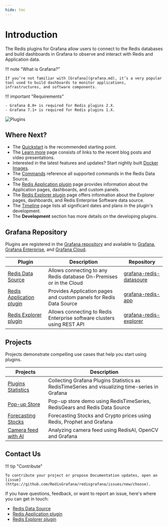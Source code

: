 ```yaml
---
hide: toc
---
```


# Introduction

The Redis plugins for Grafana allow users to connect to the Redis databases and build dashboards in Grafana to observe and interact with Redis and Application data.

!!! note "What is Grafana?"

    If you’re not familiar with [Grafana](grafana.md), it’s a very popular tool used to build dashboards to monitor applications, infrastructures, and software components.

!!! important "Requirements"

    - Grafana 8.0+ is required for Redis plugins 2.X.
    - Grafana 7.1+ is required for Redis plugins 1.X.

<img class="sandwich" title="Plugins" src="/images/redis-table.png">

## Where Next?

- The [Quickstart](quickstart.md) is the recommended starting point.
- The [Learn more](learn-more.md) page consists of links to the recent blog posts and video presentations.
- Interested in the latest features and updates? Start nightly built [Docker Images](development/images.md).
- The [Commands](redis-datasource/commands.md) reference all supported commands in the Redis Data Source.
- The [Redis Application plugin](redis-app/overview.md) page provides information about the Application pages, dashboards, and custom panels.
- The [Redis Explorer plugin](redis-explorer/overview.md) page offers information about the Explorer pages, dashboards, and Redis Enterprise Software data source.
- The [Timeline](timeline.md) page lists all significant dates and plans in the plugin's development.
- The **Development** section has more details on the developing plugins.

## Grafana Repository

Plugins are registered in the [Grafana repository](https://grafana.com/grafana/plugins/) and available to [Grafana](https://grafana.com/), [Grafana Enterprise](https://grafana.com/products/enterprise/), and [Grafana Cloud](https://grafana.com/products/cloud/).

| Plugin                                                                           | Description                                                            | Repository                                                                          |
| -------------------------------------------------------------------------------- | ---------------------------------------------------------------------- | ----------------------------------------------------------------------------------- |
| [Redis Data Source](https://grafana.com/grafana/plugins/redis-datasource/)       | Allows connecting to any Redis database On-Premises or in the Cloud    | [grafana-redis-datasoure](https://github.com/RedisGrafana/grafana-redis-datasource) |
| [Redis Application plugin](https://grafana.com/grafana/plugins/redis-app/)       | Provides Application pages and custom panels for Redis Data Source     | [grafana-redis-app](https://github.com/RedisGrafana/grafana-redis-app)              |
| [Redis Explorer plugin](https://grafana.com/grafana/plugins/redis-explorer-app/) | Allows connecting to Redis Enterprise software clusters using REST API | [grafana-redis-explorer](https://github.com/RedisGrafana/grafana-redis-explorer)    |

## Projects

Projects demonstrate compelling use cases that help you start using plugins.

| Projects                                          | Description                                                                                     |
| ------------------------------------------------- | ----------------------------------------------------------------------------------------------- |
| [Plugins Statistics](projects/grafana-stats.md)   | Collecting Grafana Plugins Statistics as RedisTimeSeries and visualizing time-series in Grafana |
| [Pop-up Store](projects/pop-up-store.md)          | Pop-up store demo using RedisTimeSeries, RedisGears and Redis Data Source                       |
| [Forecasting Stocks](projects/finance-prophet.md) | Forecasting Stocks and Crypto prices using Redis, Prophet and Grafana                           |
| [Camera feed with AI](projects/camera-ai.md)      | Analyzing camera feed using RedisAI, OpenCV and Grafana                                         |

## Contact Us

!!! tip "Contribute"

    To contribute your project or propose Documentation updates, open an [issue](https://github.com/RedisGrafana/redisgrafana/issues/new/choose).

If you have questions, feedback, or want to report an issue, here's where you can get in touch:

- [Redis Data Source](https://github.com/RedisGrafana/grafana-redis-datasource/issues/new/choose)
- [Redis Application plugin](https://github.com/RedisGrafana/grafana-redis-app/issues/new/choose)
- [Redis Explorer plugin](https://github.com/RedisGrafana/grafana-redis-explorer/issues/new/choose)
